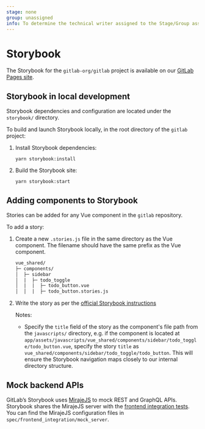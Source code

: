 ```yaml
---
stage: none
group: unassigned
info: To determine the technical writer assigned to the Stage/Group associated with this page, see https://about.gitlab.com/handbook/engineering/ux/technical-writing/#assignments
---
```


# Storybook

The Storybook for the `gitlab-org/gitlab` project is available on our [GitLab Pages site](https://gitlab-org.gitlab.io/gitlab/storybook).

## Storybook in local development

Storybook dependencies and configuration are located under the `storybook/` directory.

To build and launch Storybook locally, in the root directory of the `gitlab` project:

1. Install Storybook dependencies:

    ```shell
    yarn storybook:install
    ```

1. Build the Storybook site:

    ```shell
    yarn storybook:start
    ```

## Adding components to Storybook

Stories can be added for any Vue component in the `gitlab` repository.

To add a story:

1. Create a new `.stories.js` file in the same directory as the Vue component.
   The filename should have the same prefix as the Vue component.

    ```txt
    vue_shared/
    ├─ components/
    │  ├─ sidebar
    │  |  ├─ todo_toggle
    │  |  |  ├─ todo_button.vue
    │  │  |  ├─ todo_button.stories.js
    ```

1. Write the story as per the [official Storybook instructions](https://storybook.js.org/docs/vue/writing-stories/introduction/)

   Notes:
   - Specify the `title` field of the story as the component's file path from the `javascripts/` directory,
     e.g. if the component is located at `app/assets/javascripts/vue_shared/components/sidebar/todo_toggle/todo_button.vue`, specify the story `title` as `vue_shared/components/sidebar/todo_toggle/todo_button`. This will ensure the Storybook navigation maps closely to our internal directory structure.

## Mock backend APIs

GitLab’s Storybook uses [MirajeJS](https://miragejs.com/) to mock REST and GraphQL APIs. Storybook shares the MirajeJS server
with the [frontend integration tests](../testing_guide/testing_levels.md#frontend-integration-tests). You can find the MirajeJS
configuration files in `spec/frontend_integration/mock_server`.
